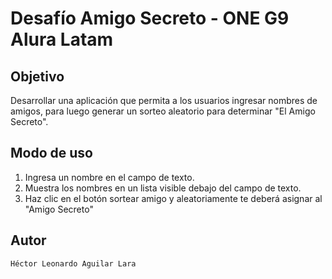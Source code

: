 <h1>Desafío Amigo Secreto - ONE G9 Alura Latam</h1>

## Objetivo
Desarrollar una aplicación que permita a los usuarios ingresar nombres de amigos,
para luego generar un sorteo aleatorio para determinar "El Amigo Secreto".

## Modo de uso
1. Ingresa un nombre en el campo de texto.
2. Muestra los nombres en un lista visible debajo del campo de texto.
3. Haz clic en el botón sortear amigo y aleatoriamente te deberá asignar al "Amigo Secreto"

## Autor
   ``` Héctor Leonardo Aguilar Lara ```


